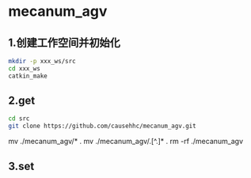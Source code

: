 # mecanum_agv
## 1.创建工作空间并初始化
```bash
mkdir -p xxx_ws/src
cd xxx_ws
catkin_make
```
## 2.get
```bash
cd src
git clone https://github.com/causehhc/mecanum_agv.git
```
mv ./mecanum_agv/* .
mv ./mecanum_agv/.[^.]* .
rm -rf ./mecanum_agv
## 3.set
